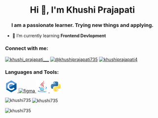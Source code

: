 <h1 align="center">Hi 👋, I'm Khushi Prajapati</h1>
<h3 align="center">I am a passionate learner. Trying new things and applying.</h3>

- 🌱 I’m currently learning **Frontend Devlopment**

<h3 align="left">Connect with me:</h3>
<p align="left">
<a href="https://instagram.com/khushi_prajapati___" target="blank"><img align="center" src="https://raw.githubusercontent.com/rahuldkjain/github-profile-readme-generator/master/src/images/icons/Social/instagram.svg" alt="khushi_prajapati___" height="30" width="40" /></a>
<a href="https://medium.com/@khushiprajapati735" target="blank"><img align="center" src="https://raw.githubusercontent.com/rahuldkjain/github-profile-readme-generator/master/src/images/icons/Social/medium.svg" alt="@khushiprajapati735" height="30" width="40" /></a>
<a href="https://www.hackerrank.com/khushiprajapati4" target="blank"><img align="center" src="https://raw.githubusercontent.com/rahuldkjain/github-profile-readme-generator/master/src/images/icons/Social/hackerrank.svg" alt="khushiprajapati4" height="30" width="40" /></a>
</p>

<h3 align="left">Languages and Tools:</h3>
<p align="left"> <a href="https://www.cprogramming.com/" target="_blank" rel="noreferrer"> <img src="https://raw.githubusercontent.com/devicons/devicon/master/icons/c/c-original.svg" alt="c" width="40" height="40"/> </a> <a href="https://www.figma.com/" target="_blank" rel="noreferrer"> <img src="https://www.vectorlogo.zone/logos/figma/figma-icon.svg" alt="figma" width="40" height="40"/> </a> <a href="https://www.java.com" target="_blank" rel="noreferrer"> <img src="https://raw.githubusercontent.com/devicons/devicon/master/icons/java/java-original.svg" alt="java" width="40" height="40"/> </a> <a href="https://www.python.org" target="_blank" rel="noreferrer"> <img src="https://raw.githubusercontent.com/devicons/devicon/master/icons/python/python-original.svg" alt="python" width="40" height="40"/> </a> </p>

<p><img align="left" src="https://github-readme-stats.vercel.app/api/top-langs?username=khushi735&show_icons=true&locale=en&layout=compact" alt="khushi735" /></p>

<p>&nbsp;<img align="center" src="https://github-readme-stats.vercel.app/api?username=khushi735&show_icons=true&locale=en" alt="khushi735" /></p>

<p><img align="center" src="https://github-readme-streak-stats.herokuapp.com/?user=khushi735&" alt="khushi735" /></p>
